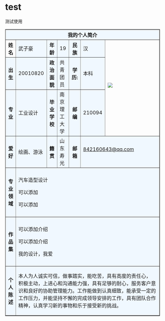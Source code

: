 <html>


<table border="1" align="center" cellpadding="10" width="800">
<tr>
    <th colspan="7" bgcolor="aliceblue" >我的个人简介</th>
</tr>

<tr>
    <th align="center">姓名</th>
    <td bgcolor="aliceblue"> 武子豪</td>
    <th bgcolor="aliceblue">年龄</th>
    <td bgcolor="aliceblue">19</td>
    <th bgcolor="aliceblue">民族</th>
    <td bgcolor="aliceblue">汉</td>
    <td rowspan="3" width="160"<p><img border="0" src="http://a1.qpic.cn/psc?/c9ec2ae1-f230-42c7-b6ae-073d5f60c10d/AnEbYoeEzDEIxNItsAwyVs4NlO.3X.KvWSrsT4R8ojcWJvt2xWbMsA*YZgiejHDe86ExhbtNPgGEzFXQTFf8Rg!!/b&ek=1&kp=1&pt=0&bo=WgB4AFoAeAARADc!&tl=1&vuin=7149788&tm=1604736000&sce=60-3-3&rf=0-0" />
</a></p></td>
</tr>

<tr>
    <th bgcolor="aliceblue">出生</th>
    <td bgcolor="aliceblue">20010820</td>
    <th bgcolor="aliceblue">政治面貌</th>
    <td bgcolor="aliceblue">共青团员</td>
    <th bgcolor="aliceblue">学历:</th>
    <td bgcolor="aliceblue">本科</td>
</tr>

<tr>
    <th bgcolor="aliceblue">专业</th>
    <td bgcolor="aliceblue">工业设计</td>
    <th bgcolor="aliceblue">毕业学校</th>
    <td bgcolor="aliceblue">南京理工大学</td>
    <th bgcolor="aliceblue">邮编</th>
    <td bgcolor="aliceblue">210094</td>
</tr>

<tr>
     <th bgcolor="aliceblue">爱好</th>
     <td bgcolor="aliceblue">绘画、游泳</td>
     <th bgcolor="aliceblue">籍贯</th>
     <td bgcolor="aliceblue">山东寿光</td>
     <th bgcolor="aliceblue">邮箱</th>
     <td bgcolor="aliceblue"colspan="2"<p><a  href="mailto:1964567582@qq.com?subject=Hello%20again">842160643@qq.com </a></p></td>
</tr>

<tr>
     <th height="160" bgcolor="aliceblue">专业领域</th>
     <td bgcolor="aliceblue"colspan="6">
   <p>汽车造型设计</p>
   <p>可以添加</p>
   <p>可以添加</p>
    </td>
</tr>

<tr>
     <th height="160" bgcolor="aliceblue"> 作品集</th>
     <td bgcolor="aliceblue"colspan="6">
    <p>可以添加介绍</p>
    <p>可以添加介绍</p>
    <p>我的设计，我爱</p>
</tr>

<tr>
     <th height="160" bgcolor="aliceblue">个人陈述</th>
     <td bgcolor="aliceblue"colspan="6">
    <p>本人为人诚实可信，做事踏实，能吃苦，具有高度的责任心， 积极主动，上进心和沟通能力强，具有足够的耐心，服务客户意识和良好的协助管理能力。工作能做到认真细致，能承受一定的工作压力，并能坚持不懈的完成领导安排的工作，具有团队合作精神，认真学习新的事物和乐于接受新的挑战。</p>    
</tr>


</html>


# test
测试使用
